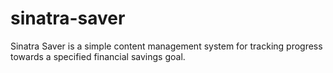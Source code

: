 # sinatra-saver
Sinatra Saver is a simple content management system for tracking progress towards a specified financial savings goal.
